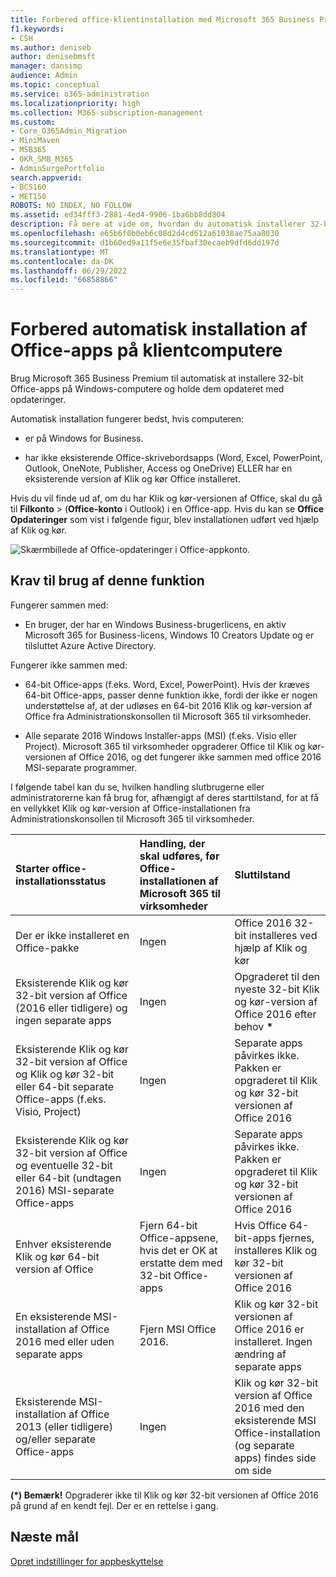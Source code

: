 ```yaml
---
title: Forbered office-klientinstallation med Microsoft 365 Business Premium
f1.keywords:
- CSH
ms.author: deniseb
author: denisebmsft
manager: dansimp
audience: Admin
ms.topic: conceptual
ms.service: o365-administration
ms.localizationpriority: high
ms.collection: M365-subscription-management
ms.custom:
- Core_O365Admin_Migration
- MiniMaven
- MSB365
- OKR_SMB_M365
- AdminSurgePortfolio
search.appverid:
- BCS160
- MET150
ROBOTS: NO INDEX, NO FOLLOW
ms.assetid: ed34fff3-2881-4ed4-9906-1ba6bb8dd804
description: Få mere at vide om, hvordan du automatisk installerer 32-bit Office-apps på Windows-computere og holder dem opdateret i Microsoft 365 Business Premium.
ms.openlocfilehash: e65b6f0b0eb6c08d2d4cd612a61038ae75aa8030
ms.sourcegitcommit: d1b60ed9a11f5e6e35fbaf30ecaeb9dfd6dd197d
ms.translationtype: MT
ms.contentlocale: da-DK
ms.lasthandoff: 06/29/2022
ms.locfileid: "66858866"
---
```

# <a name="prepare-to-automatically-install-office-apps-to-client-computers"></a>Forbered automatisk installation af Office-apps på klientcomputere

Brug Microsoft 365 Business Premium til automatisk at installere 32-bit Office-apps på Windows-computere og holde dem opdateret med opdateringer.
  
Automatisk installation fungerer bedst, hvis computeren: 

- er på Windows for Business.
  
- har ikke eksisterende Office-skrivebordsapps (Word, Excel, PowerPoint, Outlook, OneNote, Publisher, Access og OneDrive) ELLER har en eksisterende version af Klik og kør Office installeret.

Hvis du vil finde ud af, om du har Klik og kør-versionen af Office, skal du gå til **Filkonto** \> (**Office-konto** i Outlook) i en Office-app. Hvis du kan se **Office Opdateringer** som vist i følgende figur, blev installationen udført ved hjælp af Klik og kør.
  
![Skærmbillede af Office-opdateringer i Office-appkonto.](./../media/e3439380-fa43-4ed6-ae5d-64851c297df5.png)
  
## <a name="requirements-for-using-this-feature"></a>Krav til brug af denne funktion
  
Fungerer sammen med:
  
- En bruger, der har en Windows Business-brugerlicens, en aktiv Microsoft 365 for Business-licens, Windows 10 Creators Update og er tilsluttet Azure Active Directory.

Fungerer ikke sammen med: 

- 64-bit Office-apps (f.eks. Word, Excel, PowerPoint). Hvis der kræves 64-bit Office-apps, passer denne funktion ikke, fordi der ikke er nogen understøttelse af, at der udløses en 64-bit 2016 Klik og kør-version af Office fra Administrationskonsollen til Microsoft 365 til virksomheder.

- Alle separate 2016 Windows Installer-apps (MSI) (f.eks. Visio eller Project). Microsoft 365 til virksomheder opgraderer Office til Klik og kør-versionen af Office 2016, og det fungerer ikke sammen med office 2016 MSI-separate programmer.

I følgende tabel kan du se, hvilken handling slutbrugerne eller administratorerne kan få brug for, afhængigt af deres starttilstand, for at få en vellykket Klik og kør-version af Office-installationen fra Administrationskonsollen til Microsoft 365 til virksomheder.<br/>


|Starter office-installationsstatus|Handling, der skal udføres, før Office-installationen af Microsoft 365 til virksomheder|Sluttilstand|
|:-----|:-----|:-----|
|Der er ikke installeret en Office-pakke  |Ingen  |Office 2016 32-bit installeres ved hjælp af Klik og kør  |
|Eksisterende Klik og kør 32-bit version af Office (2016 eller tidligere) og ingen separate apps  |Ingen  |Opgraderet til den nyeste 32-bit Klik og kør-version af Office 2016 efter behov **\*** |
|Eksisterende Klik og kør 32-bit version af Office og Klik og kør 32-bit eller 64-bit separate Office-apps (f.eks. Visio, Project)  |Ingen  |Separate apps påvirkes ikke. Pakken er opgraderet til Klik og kør 32-bit versionen af Office 2016  |
|Eksisterende Klik og kør 32-bit version af Office og eventuelle 32-bit eller 64-bit (undtagen 2016) MSI-separate Office-apps  |Ingen  |Separate apps påvirkes ikke. Pakken er opgraderet til Klik og kør 32-bit versionen af Office 2016  |
|Enhver eksisterende Klik og kør 64-bit version af Office  |Fjern 64-bit Office-appsene, hvis det er OK at erstatte dem med 32-bit Office-apps  |Hvis Office 64-bit-apps fjernes, installeres Klik og kør 32-bit versionen af Office 2016  |
|En eksisterende MSI-installation af Office 2016 med eller uden separate apps  |Fjern MSI Office 2016.  |Klik og kør 32-bit versionen af Office 2016 er installeret. Ingen ændring af separate apps  |
|Eksisterende MSI-installation af Office 2013 (eller tidligere) og/eller separate Office-apps  |Ingen  |Klik og kør 32-bit version af Office 2016 med den eksisterende MSI Office-installation (og separate apps) findes side om side  |

 **(\*) Bemærk!** Opgraderer ikke til Klik og kør 32-bit versionen af Office 2016 på grund af en kendt fejl. Der er en rettelse i gang. 

## <a name="next-objective"></a>Næste mål

[Opret indstillinger for appbeskyttelse](m365bp-protection-settings-for-windows-10-devices.md)
  